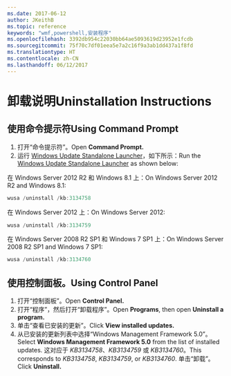 ```yaml
---
ms.date: 2017-06-12
author: JKeithB
ms.topic: reference
keywords: "wmf,powershell,安装程序"
ms.openlocfilehash: 3392db954c22030bb64ae5093619d23952e1fcdb
ms.sourcegitcommit: 75f70c7df01eea5e7a2c16f9a3ab1dd437a1f8fd
ms.translationtype: HT
ms.contentlocale: zh-CN
ms.lasthandoff: 06/12/2017
---
```

# <a name="uninstallation-instructions"></a><span data-ttu-id="df1f0-102">卸载说明</span><span class="sxs-lookup"><span data-stu-id="df1f0-102">Uninstallation Instructions</span></span>

## <a name="using-command-prompt"></a><span data-ttu-id="df1f0-103">使用命令提示符</span><span class="sxs-lookup"><span data-stu-id="df1f0-103">Using Command Prompt</span></span>
1.  <span data-ttu-id="df1f0-104">打开“命令提示符”。</span><span class="sxs-lookup"><span data-stu-id="df1f0-104">Open **Command Prompt.**</span></span>
2.  <span data-ttu-id="df1f0-105">运行 [Windows Update Standalone Launcher](https://support.microsoft.com/en-us/kb/934307)，如下所示：</span><span class="sxs-lookup"><span data-stu-id="df1f0-105">Run the [Windows Update Standalone Launcher](https://support.microsoft.com/en-us/kb/934307) as shown below:</span></span>

<span data-ttu-id="df1f0-106">在 Windows Server 2012 R2 和 Windows 8.1 上：</span><span class="sxs-lookup"><span data-stu-id="df1f0-106">On Windows Server 2012 R2 and Windows 8.1:</span></span>
```powershell
wusa /uninstall /kb:3134758
```
<span data-ttu-id="df1f0-107">在 Windows Server 2012 上：</span><span class="sxs-lookup"><span data-stu-id="df1f0-107">On Windows Server 2012:</span></span>
```powershell
wusa /uninstall /kb:3134759
```
<span data-ttu-id="df1f0-108">在 Windows Server 2008 R2 SP1 和 Windows 7 SP1 上：</span><span class="sxs-lookup"><span data-stu-id="df1f0-108">On Windows Server 2008 R2 SP1 and Windows 7 SP1:</span></span>
```powershell
wusa /uninstall /kb:3134760
```

## <a name="using-control-panel"></a><span data-ttu-id="df1f0-109">使用控制面板。</span><span class="sxs-lookup"><span data-stu-id="df1f0-109">Using Control Panel</span></span>
1.  <span data-ttu-id="df1f0-110">打开“控制面板”。</span><span class="sxs-lookup"><span data-stu-id="df1f0-110">Open **Control Panel.**</span></span>
2.  <span data-ttu-id="df1f0-111">打开“程序”，然后打开“卸载程序”。</span><span class="sxs-lookup"><span data-stu-id="df1f0-111">Open **Programs**, then open **Uninstall a program.**</span></span>
3.  <span data-ttu-id="df1f0-112">单击“查看已安装的更新”。</span><span class="sxs-lookup"><span data-stu-id="df1f0-112">Click **View installed updates.**</span></span>
4.  <span data-ttu-id="df1f0-113">从已安装的更新列表中选择“Windows Management Framework 5.0”。</span><span class="sxs-lookup"><span data-stu-id="df1f0-113">Select **Windows Management Framework 5.0** from the list of installed updates.</span></span> <span data-ttu-id="df1f0-114">这对应于 *KB3134758*、*KB3134759* 或 *KB3134760*。</span><span class="sxs-lookup"><span data-stu-id="df1f0-114">This corresponds to *KB3134758*, *KB3134759*, or *KB3134760*.</span></span> <span data-ttu-id="df1f0-115">单击“卸载”。</span><span class="sxs-lookup"><span data-stu-id="df1f0-115">Click **Uninstall.**</span></span>

